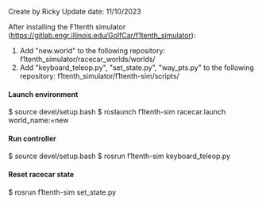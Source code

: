 Create by Ricky
Update date: 11/10/2023

After installing the F1tenth simulator (https://gitlab.engr.illinois.edu/GolfCar/f1tenth_simulator): 
1. Add "new.world" to the following repository: f1tenth_simulator/racecar_worlds/worlds/
2. Add "keyboard_teleop.py", "set_state.py", "way_pts.py" to the following repository: f1tenth_simulator/f1tenth-sim/scripts/

#### Launch environment
$ source devel/setup.bash 
$ roslaunch f1tenth-sim racecar.launch world_name:=new 

#### Run controller
$ source devel/setup.bash 
$ rosrun f1tenth-sim keyboard_teleop.py 

#### Reset racecar state
$ rosrun f1tenth-sim set_state.py 
